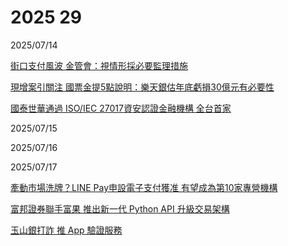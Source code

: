 # 2025 29

2025/07/14

[街口支付風波 金管會：視情形採必要監理措施](https://www.ctee.com.tw/news/20250714700905-430301)

[現增案引關注 國票金提5點說明：樂天銀估年底虧損30億元有必要性](https://udn.com/news/story/7239/8871861)

[國泰世華通過 ISO/IEC 27017資安認證金融機構 全台首家](https://udn.com/news/story/7239/8871914)

2025/07/15

2025/07/16

2025/07/17

[牽動市場洗牌？LINE Pay申設電子支付獲准 有望成為第10家專營機構](https://udn.com/news/story/7239/8879539)

[富邦證券聯手富果 推出新一代 Python API 升級交易架構](https://money.udn.com/money/story/5613/8877935?from=edn_related_storybottom)

[玉山銀打詐 推 App 驗證服務](https://money.udn.com/money/story/122376/8877341)